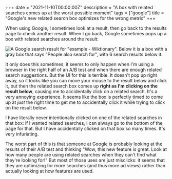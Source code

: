 +++
date = "2021-11-10T00:00:00Z"
description = "A box with related searches comes up at the worst possible moment"
tags = ["google"]
title = "Google's new related search box optimizes for the wrong metric"
+++

When using Google, I sometimes look at a result, then go back to the results page to check another result. When I go back, Google sometimes pops up a box with related searches around the result:

![A Google search result for "example - Wiktionary". Below it is a box with a gray box that says "People also search for", with 6 search results below it.](/google-related.png)

It only does this sometimes, it seems to only happen when I'm using a browser in the right half of an A/B test and when there are enough related search suggestions. But the UI for this is terrible. It doesn't pop up right away, so it looks like you can move your mouse to the result below and click it, but then the related search box comes up **right as I'm clicking on the result below**, causing me to accidentally click on a related search. It's a very annoying experience. It seems like the box is perfectly timed to come up at *just* the right time to get me to accidentally click it while trying to click on the result below.

I have literally never intentionally clicked on one of the related searches in that box: if I wanted related searches, I can always go to the bottom of the page for that. But I have accidentally clicked on that box so many times. It's very infuriating.

The worst part of this is that someone at Google is probably looking at the results of their A/B test and thinking "Wow, this new feature is great. Look at how many people are using related searches when they can't find what they're looking for!" But most of those uses are just misclicks: it seems that they are optimizing for more searches (and thus more ad views) rather than actually looking at how features are used.
